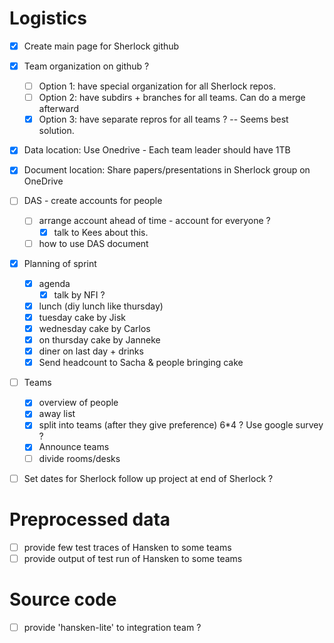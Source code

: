 # Logistics

* [X] Create main page for Sherlock github

* [X] Team organization on github ? 
   - [ ] Option 1: have special organization for all Sherlock repos.
   - [ ] Option 2: have subdirs + branches for all teams. Can do a merge afterward 
   - [X] Option 3: have separate repros for all teams ? -- Seems best solution.
   
* [X] Data location: Use Onedrive - Each team leader should have 1TB

* [X] Document location: Share papers/presentations in Sherlock group on OneDrive
   
* [ ] DAS - create accounts for people
   - [ ] arrange account ahead of time - account for everyone ?   
      - [X] talk to Kees about this.
   - [ ] how to use DAS document
  
* [X] Planning of sprint 
   - [X] agenda 
      - [x] talk by NFI ? 
   - [X] lunch (diy lunch like thursday) 
   - [X] tuesday cake by Jisk
   - [X] wednesday cake by Carlos
   - [X] on thursday cake by Janneke
   - [X] diner on last day + drinks
   - [X] Send headcount to Sacha & people bringing cake

* [ ] Teams 
   - [X] overview of people 
   - [X] away list 
   - [X] split into teams (after they give preference) 6*4 ? Use google survey ?
   - [X] Announce teams
   - [ ] divide rooms/desks 
 
* [ ] Set dates for Sherlock follow up project at end of Sherlock ?

# Preprocessed data 

* [ ] provide few test traces of Hansken to some teams
* [ ] provide output of test run of Hansken to some teams

# Source code

* [ ] provide 'hansken-lite' to integration team ?
   


   


  
  
  
